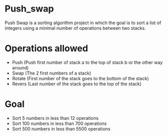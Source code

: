 # Push_swap
Push Swap is a sorting algorithm project in which the goal is to sort a list of integers using a minimal number of operations between two stacks.
# Operations allowed
- Push (Push first number of stack a to the top of stack b or the other way around)
- Swap (The 2 first numbers of a stack)
- Rotate (First number of the stack goes to the bottom of the stack)
- Revers (Last number of the stack goes to the top of the stack)
# Goal
- Sort 5 numbers in less than 12 operations
- Sort 100 numbers in less than 700 operations
- Sort 500 numbers in less than 5500 operations
